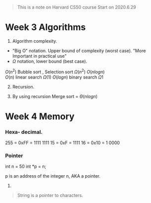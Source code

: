 
> This is a note on Harvard CS50 course
> Start on 2020.6.29

# Week 3 Algorithms
1. Algorithm complexity. 
- "Big O"  notation. Upper bound of complexity (worst case). "More Important in practical use"
- $\Omega$ notation,  lower bound (best case). 

$O(n^2)$ Bubble sort , Selection sort $\Omega(n^2)$
$O(nlogn)$  
$O(n)$ linear search $\Omega (1)$
$O(logn)$ binary search $\Omega 1$

2. Recursion.

3. By using recursion
Merge sort  = $\Theta(nlogn)$

# Week 4 Memory
### Hexa- decimal.
255 = 0xFF = 1111 1111
15 = 0xF = 1111
16 = 0x10 = 1 0000

### Pointer
int n = 50
int *p = n;

p is an address of the integer n, AKA a pointer.

1. 
> String is a pointer to characters.

<!--stackedit_data:
eyJoaXN0b3J5IjpbMTA3MDcxNTg0NywtMjM3ODczMTkxLDUyND
Q2ODk2OCwtMTg4MDE1MjEwNiwxODkxOTQ1MDM4LC0xOTQwNTI2
MDA3LDk3MTE1NTkwNiwtMTQ3NzYzNDUzNiwtMTA0NzI4MjI0Mi
wtNjk5MTMwMTQ0LDIwNTg4Nzc3MDAsMjgwODU1NDM4XX0=
-->